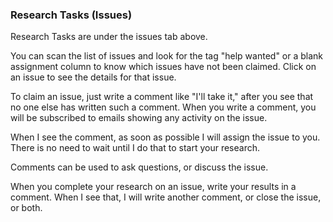 ### Research Tasks (Issues)
Research Tasks are under the issues tab above. 

You can scan the list of issues and look for the tag "help wanted" or a blank assignment column to know which issues have not been claimed. Click on an issue to see the details for that issue.

To claim an issue, just write a comment like "I'll take it," after you see that no one else has written such a comment. When you write a comment, you will be subscribed to emails showing any activity on the issue.

When I see the comment, as soon as possible I will assign the issue to you. There is no need to wait until I do that to start your research.

Comments can be used to ask questions, or discuss the issue.

When you complete your research on an issue, write your results in a comment. When I see that, I will write another comment, or close the issue, or both.
